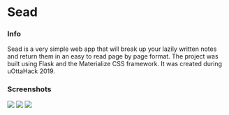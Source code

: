 # Sead


<h3>Info</h3>
Sead is a very simple web app that will break up your lazily written notes and return them in an easy to read page by page format. The project was built using Flask and the Materialize CSS framework. It was created during uOttaHack 2019.

<h3>Screenshots</h3>
<img src="https://i.imgur.com/4IlRYWR.png">
<img src="https://i.imgur.com/Oo7qC56.png">
<img src="https://i.imgur.com/rHzexel.png">